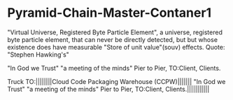 # Pyramid-Chain-Master-Contaner1
"Virtual Universe, Registered Byte Particle Element", a universe, registered byte particle element, that can never be directly detected, but but whose existence does have measurable "Store of unit value"(souv) effects. Quote: "Stephen Hawking's" 

"In God we Trust" "a meeting of the minds" Pier to Pier, TO:Client, Clients.

Truck TO:||||||||Cloud Code Packaging Warehouse (CCPW)||||||| "In God we Trust" "a meeting of the minds" Pier to Pier, TO:Client, Clients.|||||||||||

